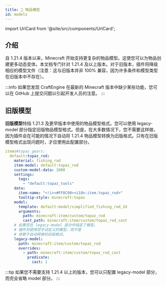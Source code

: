```yaml
---
title: 🟰 物品模型
id: models
---
```


import UrlCard from '@site/src/components/UrlCard';

## 介绍

自 1.21.4 版本以来，Minecraft 开始支持更复杂的物品模型。这使您可以为物品创建更多动态变体。本文档专门针对 1.21.4 及以上版本。对于旧版本，插件将降级相应的模型文件（注意：这与旧版本并非 100% 兼容，因为许多条件和模型类型在旧版本中不存在）。

<UrlCard
  url="../../getting_start/item_model_display"
  title="入门 | 教程"
  subtitle="🏹 物品模型显示"
/>

:::info
如果您发现 CraftEngine 在最新的 Minecraft 版本中缺少某些功能，您可以在 GitHub 上提交问题以引起开发人员的注意。
:::

## 旧版模型

**旧版模型**特指 1.21.3 及更早版本中使用的物品模型格式。您可以使用 legacy-model 部分指定旧版物品模型格式。但是，在大多数情况下，您不需要这样做，因为插件会在可能的情况下自动将 1.21.4 物品模型转换为旧版格式。只有在旧版模型格式出现问题时，才应使用此配置部分。

```yaml
items#topaz_gears:
  default:topaz_rod:
    material: fishing_rod
    item-model: default:topaz_rod
    custom-model-data: 1000
    settings:
      tags:
        - "default:topaz_tools"
    data:
      item-name: "<!i><#FF8C00><i18n:item.topaz_rod>"
      tooltip-style: minecraft:topaz
    model:
      template: default:model/simplified_fishing_rod_2d
      arguments:
        path: minecraft:item/custom/topaz_rod
        cast_path: minecraft:item/custom/topaz_rod_cast
    # 如果您在 legacy-model 部分中指定了模型，
    # 插件将使用您手动定义的模型，而不是
    # 依赖于自动转换的旧版格式。
    legacy-model:
      path: minecraft:item/custom/topaz_rod
      overrides:
        - path: minecraft:item/custom/topaz_rod_cast
          predicate: 
            cast: 1
```

:::tip
如果您不需要支持 1.21.4 以上的版本，您可以只配置 legacy-model 部分，而完全省略 model 部分。
:::
